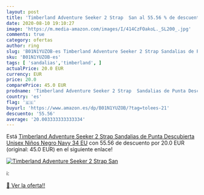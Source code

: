 ```yaml
---
layout: post
title: 'Timberland Adventure Seeker 2 Strap  San al 55.56 % de descuento'
date: 2020-08-10 19:10:27
image: 'https://m.media-amazon.com/images/I/414CzFOakoL._SL200_.jpg'
comments: true
category: ofertas
author: ring
slug: 'B01N1YUZOB-es Timberland Adventure Seeker 2 Strap Sandalias de Punta...'
sku: 'B01N1YUZOB-es'
tags: [ 'sandalias','timberland', ]
actualPrice: 20.0 EUR
currency: EUR
price: 20.0
comparePrice: 45.0 EUR
prodname: 'Timberland Adventure Seeker 2 Strap  Sandalias de Punta Descubierta Unisex Niños  Negro Navy  34 EU'
country: 'es'
flag: '🇪🇸'
buyurl: 'https://www.amazon.es/dp/B01N1YUZOB/?tag=tolees-21'
descuento: '55.56'
average: '20.003333333333334'
---
```


Está [Timberland Adventure Seeker 2 Strap  Sandalias de Punta Descubierta Unisex Niños  Negro Navy  34 EU](https://www.amazon.es/dp/B01N1YUZOB/?tag=tolees-21) con 55.56 de descuento por 20.0 EUR (original: 45.0 EUR) en el siguiente enlace!

[![Timberland Adventure Seeker 2 Strap  San](https://m.media-amazon.com/images/I/414CzFOakoL._SL200_.jpg)](https://www.amazon.es/dp/B01N1YUZOB/?tag=tolees-21)

ℹ️:


[🛒 Ver la oferta!!](https://www.amazon.es/dp/B01N1YUZOB/?tag=tolees-21)
